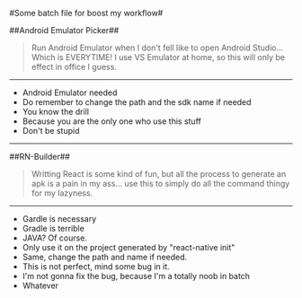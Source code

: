 #Some batch file for boost my workflow#

##Android Emulator Picker##

>Run Android Emulator when I don't fell like to open Android Studio... Which is EVERYTIME! I use VS Emulator at home, so this will only be effect in office I guess.
---
* Android Emulator needed
* Do remember to change the path and the sdk name if needed
* You know the drill
* Because you are the only one who use this stuff
* Don't be stupid
---

##RN-Builder##

>Writting React is some kind of fun, but all the process to generate an apk is a pain in my ass... use this to simply do all the command thingy for my lazyness.
---
* Gardle is necessary
* Gradle is terrible
* JAVA? Of course.
* Only use it on the project generated by "react-native init"
* Same, change the path and name if needed.
* This is not perfect, mind some bug in it.
* I'm not gonna fix the bug, because I'm a totally noob in batch
* Whatever
